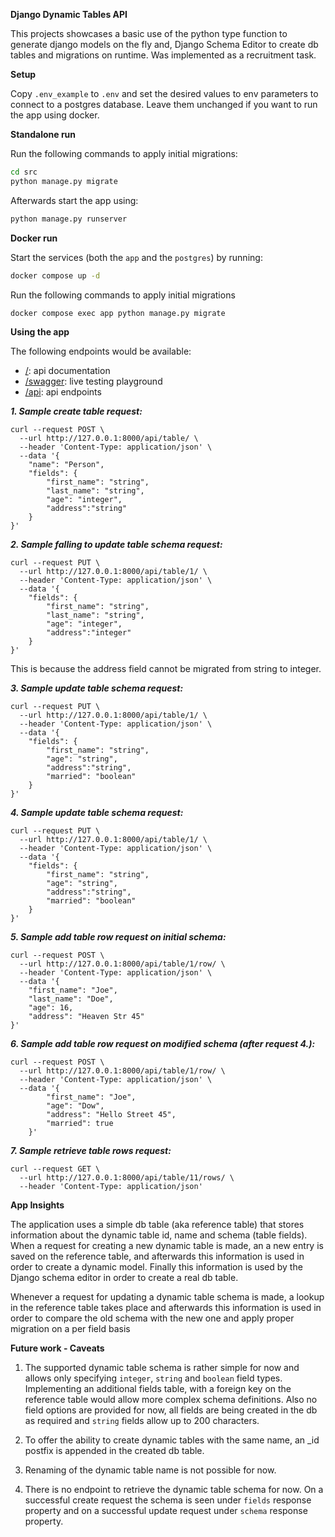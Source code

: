 **Django Dynamic Tables API**

This projects showcases a basic use of the python type function to generate django models on the fly and, Django Schema Editor to create db tables and migrations on runtime. Was implemented as a recruitment task.

**Setup**

Copy `.env_example` to `.env` and set the desired values to env parameters to connect to a postgres database. Leave them unchanged if you want to run the app using docker.

**Standalone run**

Run the following commands to apply initial migrations:

```sh
cd src
python manage.py migrate
```

Afterwards start the app using:

```sh
python manage.py runserver
```

**Docker run**

Start the services (both the `app` and the `postgres`) by running:

```sh
docker compose up -d
```

Run the following commands to apply initial migrations

```sh
docker compose exec app python manage.py migrate
```

**Using the app**

The following endpoints would be available:

- [/](http://localhost:8000): api documentation
- [/swagger](http://localhost:8000/swagger): live testing playground
- [/api](http://localhost:8000/api): api endpoints

**_1. Sample create table request:_**

```
curl --request POST \
  --url http://127.0.0.1:8000/api/table/ \
  --header 'Content-Type: application/json' \
  --data '{
	"name": "Person",
	"fields": {
		"first_name": "string",
		"last_name": "string",
		"age": "integer",
		"address":"string"
	}
}'
```

**_2. Sample falling to update table schema request:_**

```
curl --request PUT \
  --url http://127.0.0.1:8000/api/table/1/ \
  --header 'Content-Type: application/json' \
  --data '{
	"fields": {
		"first_name": "string",
		"last_name": "string",
		"age": "integer",
		"address":"integer"
	}
}'
```

This is because the address field cannot be migrated from string to integer.

**_3. Sample update table schema request:_**

```
curl --request PUT \
  --url http://127.0.0.1:8000/api/table/1/ \
  --header 'Content-Type: application/json' \
  --data '{
	"fields": {
		"first_name": "string",
		"age": "string",
		"address":"string",
		"married": "boolean"
	}
}'
```

**_4. Sample update table schema request:_**

```
curl --request PUT \
  --url http://127.0.0.1:8000/api/table/1/ \
  --header 'Content-Type: application/json' \
  --data '{
	"fields": {
		"first_name": "string",
		"age": "string",
		"address":"string",
		"married": "boolean"
	}
}'
```

**_5. Sample add table row request on initial schema:_**

```
curl --request POST \
  --url http://127.0.0.1:8000/api/table/1/row/ \
  --header 'Content-Type: application/json' \
  --data '{
	"first_name": "Joe",
	"last_name": "Doe",
	"age": 16,
	"address": "Heaven Str 45"
}'
```

**_6. Sample add table row request on modified schema (after request 4.):_**

```
curl --request POST \
  --url http://127.0.0.1:8000/api/table/1/row/ \
  --header 'Content-Type: application/json' \
  --data '{
		"first_name": "Joe",
		"age": "Dow",
		"address": "Hello Street 45",
		"married": true
	}'
```

**_7. Sample retrieve table rows request:_**

```
curl --request GET \
  --url http://127.0.0.1:8000/api/table/11/rows/ \
  --header 'Content-Type: application/json'
```

**App Insights**

The application uses a simple db table (aka reference table) that stores information about the dynamic table id, name and schema (table fields). When a request for creating a new dynamic table is made, an a new entry is saved on the reference table, and afterwards this information is used in order to create a dynamic model. Finally this information is used by the Django schema editor in order to create a real db table.

Whenever a request for updating a dynamic table schema is made, a lookup in the reference table takes place and afterwards this information is used in order to compare the old schema with the new one and apply proper migration on a per field basis

**Future work - Caveats**

1. The supported dynamic table schema is rather simple for now and allows only specifying `integer`, `string` and `boolean` field types. Implementing an additional fields table, with a foreign key on the reference table would allow more complex schema definitions. Also no field options are provided for now, all fields are being created in the db as required and `string` fields allow up to 200 characters.

2. To offer the ability to create dynamic tables with the same name, an \_id postfix is appended in the created db table.

3. Renaming of the dynamic table name is not possible for now.

4. There is no endpoint to retrieve the dynamic table schema for now. On a successful create request the schema is seen under `fields` response property and on a successful update request under `schema` response property.
